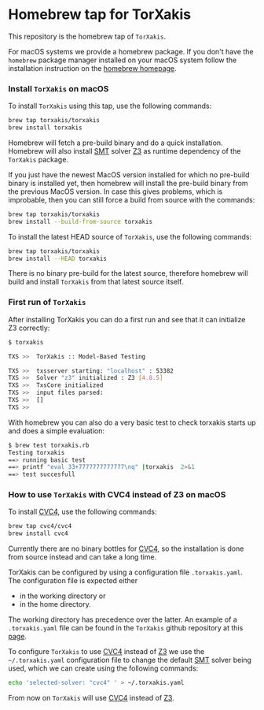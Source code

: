 # Homebrew tap for TorXakis

This repository is the homebrew tap of `TorXakis`. 

For macOS systems we provide a homebrew package. If you don't have the `homebrew` package manager installed on your macOS
system follow the installation instruction on the [homebrew homepage](https://brew.sh/).


### Install `TorXakis` on macOS ###

To install `TorXakis` using this tap, use the following commands:

```sh
brew tap torxakis/torxakis
brew install torxakis
```
Homebrew will fetch a pre-build binary and do a quick installation. 
Homebrew will also install [SMT][1] solver [Z3][3] as runtime dependency of the  `TorXakis` package.

If you just have the newest MacOS version installed for which no pre-build binary is installed yet, then homebrew will install the pre-build binary from the previous MacOS version. In case this gives problems, which is improbable, then you can still force a build from source with the commands: 

```sh
brew tap torxakis/torxakis
brew install --build-from-source torxakis
```

To install the latest HEAD source of `TorXakis`, use the following commands: 

```sh
brew tap torxakis/torxakis
brew install --HEAD torxakis
```
There is no binary pre-build for the latest source, therefore homebrew will build and install `TorXakis` from that latest source itself.

### First run of `TorXakis` ###

After installing TorXakis you can do a first run and see that it can initialize Z3 correctly:

```sh
$ torxakis

TXS >>  TorXakis :: Model-Based Testing

TXS >>  txsserver starting: "localhost" : 53382
TXS >>  Solver "z3" initialized : Z3 [4.8.5]
TXS >>  TxsCore initialized
TXS >>  input files parsed:
TXS >>  []
TXS >>
```

With homebrew you can also do a very basic test to check torxakis starts up and does a simple evaluation:

```sh
$ brew test torxakis.rb
Testing torxakis
==> running basic test
==> printf "eval 33+7777777777777\nq" |torxakis  2>&1
==> test succesfull
```

### How to use `TorXakis` with CVC4 instead of Z3 on macOS

To install [CVC4][2], use the following commands: 

```sh
brew tap cvc4/cvc4
brew install cvc4
```

Currently there are no binary bottles for [CVC4][2], so the installation is done from source instead and can take a long time.
 
TorXakis can be configured by using a configuration file `.torxakis.yaml`.
The configuration file is expected either

* in the working directory or
* in the home directory.

The working directory has precedence over the latter. An example of a `.torxakis.yaml` file can be found in the `TorXakis` github repository at this [page][5].
   
To configure `TorXakis` to use [CVC4][2] instead of [Z3][3] we use the `~/.torxakis.yaml` configuration file to change the default [SMT][1] solver being used, which we can create  using the following commands:

```sh
echo 'selected-solver: "cvc4" ' > ~/.torxakis.yaml
```

From now on `TorXakis` will use [CVC4][2]  instead of [Z3][3].
 



[1]: https://en.wikipedia.org/wiki/Satisfiability_modulo_theories
[2]: http://cvc4.cs.stanford.edu/
[3]: https://github.com/Z3Prover/z3
[4]: http://formulae.brew.sh/formula/antlr@3
[5]: https://github.com/TorXakis/TorXakis/blob/develop/.torxakis.yaml
